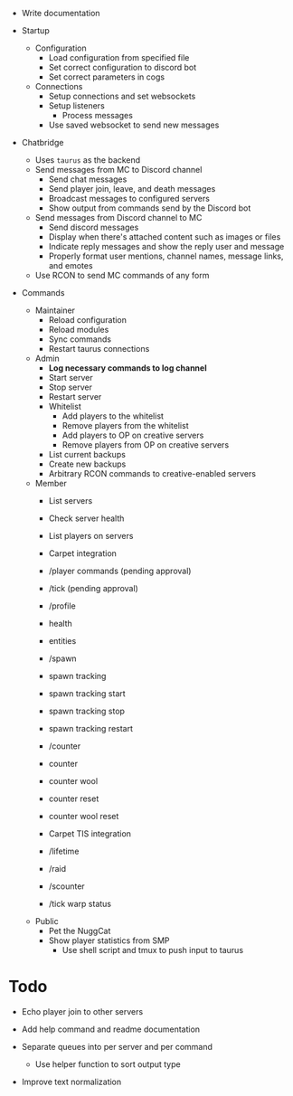 - Write documentation

- Startup
  - Configuration
    - Load configuration from specified file
    - Set correct configuration to discord bot
    - Set correct parameters in cogs
  - Connections
    - Setup connections and set websockets
    - Setup listeners
      - Process messages
    - Use saved websocket to send new messages

- Chatbridge
  - Uses `taurus` as the backend
  - Send messages from MC to Discord channel
    - Send chat messages
    - Send player join, leave, and death messages
    - Broadcast messages to configured servers
    - Show output from commands send by the Discord bot
  - Send messages from Discord channel to MC
    - Send discord messages
    - Display when there's attached content such as images or files
    - Indicate reply messages and show the reply user and message
    - Properly format user mentions, channel names, message links, and emotes
  - Use RCON to send MC commands of any form

- Commands
  - Maintainer
    - Reload configuration
    - Reload modules
    - Sync commands
    - Restart taurus connections
  - Admin
    - **Log necessary commands to log channel**
    - Start server
    - Stop server
    - Restart server
    - Whitelist
      - Add players to the whitelist
      - Remove players from the whitelist
      - Add players to OP on creative servers
      - Remove players from OP on creative servers
    - List current backups
    - Create new backups
    - Arbitrary RCON commands to creative-enabled servers
  - Member
    - List servers
    - Check server health
    - List players on servers

    - Carpet integration
     - /player commands (pending approval)
     - /tick (pending approval)

     - /profile
      - health
      - entities

     - /spawn
      - spawn tracking
      - spawn tracking start
      - spawn tracking stop
      - spawn tracking restart
     - /counter
      - counter
      - counter wool
      - counter reset
      - counter wool reset

     - Carpet TIS integration
      - /lifetime
      - /raid
      - /scounter
      - /tick warp status
  - Public
    - Pet the NuggCat
    - Show player statistics from SMP
      - Use shell script and tmux to push input to taurus

# Todo
- Echo player join to other servers

- Add help command and readme documentation

- Separate queues into per server and per command
  - Use helper function to sort output type

- Improve text normalization
